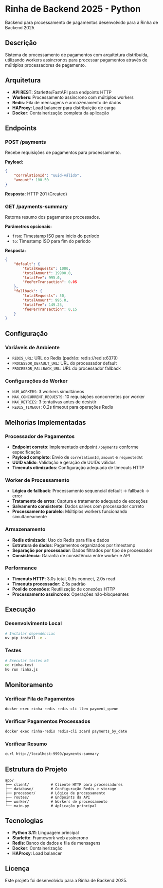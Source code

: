 # Rinha de Backend 2025 - Python

Backend para processamento de pagamentos desenvolvido para a Rinha de Backend 2025.

## Descrição

Sistema de processamento de pagamentos com arquitetura distribuída, utilizando workers assíncronos para processar pagamentos através de múltiplos processadores de pagamento.

## Arquitetura

- **API REST**: Starlette/FastAPI para endpoints HTTP
- **Workers**: Processamento assíncrono com múltiplos workers
- **Redis**: Fila de mensagens e armazenamento de dados
- **HAProxy**: Load balancer para distribuição de carga
- **Docker**: Containerização completa da aplicação

## Endpoints

### POST /payments
Recebe requisições de pagamentos para processamento.

**Payload:**
```json
{
    "correlationId": "uuid-válido",
    "amount": 100.50
}
```

**Resposta:** HTTP 201 (Created)

### GET /payments-summary
Retorna resumo dos pagamentos processados.

**Parâmetros opcionais:**
- `from`: Timestamp ISO para início do período
- `to`: Timestamp ISO para fim do período

**Resposta:**
```json
{
    "default": {
        "totalRequests": 1000,
        "totalAmount": 19900.0,
        "totalFee": 995.0,
        "feePerTransaction": 0.05
    },
    "fallback": {
        "totalRequests": 50,
        "totalAmount": 995.0,
        "totalFee": 149.25,
        "feePerTransaction": 0.15
    }
}
```

## Configuração

### Variáveis de Ambiente

- `REDIS_URL`: URL do Redis (padrão: redis://redis:6379)
- `PROCESSOR_DEFAULT_URL`: URL do processador default
- `PROCESSOR_FALLBACK_URL`: URL do processador fallback

### Configurações do Worker

- `NUM_WORKERS`: 3 workers simultâneos
- `MAX_CONCURRENT_REQUESTS`: 10 requisições concorrentes por worker
- `MAX_RETRIES`: 3 tentativas antes de desistir
- `REDIS_TIMEOUT`: 0.2s timeout para operações Redis

## Melhorias Implementadas

### Processador de Pagamentos

- **Endpoint correto**: Implementado endpoint `/payments` conforme especificação
- **Payload completo**: Envio de `correlationId`, `amount` e `requestedAt`
- **UUID válido**: Validação e geração de UUIDs válidos
- **Timeouts otimizados**: Configuração adequada de timeouts HTTP

### Worker de Processamento

- **Lógica de fallback**: Processamento sequencial default -> fallback -> error
- **Tratamento de erros**: Captura e tratamento adequado de exceções
- **Salvamento consistente**: Dados salvos com processador correto
- **Processamento paralelo**: Múltiplos workers funcionando simultaneamente

### Armazenamento

- **Redis otimizado**: Uso do Redis para fila e dados
- **Estrutura de dados**: Pagamentos organizados por timestamp
- **Separação por processador**: Dados filtrados por tipo de processador
- **Consistência**: Garantia de consistência entre worker e API

### Performance

- **Timeouts HTTP**: 3.0s total, 0.5s connect, 2.0s read
- **Timeouts processador**: 2.5s padrão
- **Pool de conexões**: Reutilização de conexões HTTP
- **Processamento assíncrono**: Operações não-bloqueantes

## Execução

### Desenvolvimento Local

```bash
# Instalar dependências
uv pip install -e .
```

### Testes

```bash
# Executar testes k6
cd rinha-test
k6 run rinha.js
```

## Monitoramento

### Verificar Fila de Pagamentos
```bash
docker exec rinha-redis redis-cli llen payment_queue
```

### Verificar Pagamentos Processados
```bash
docker exec rinha-redis redis-cli zcard payments_by_date
```

### Verificar Resumo
```bash
curl http://localhost:9999/payments-summary
```

## Estrutura do Projeto

```
app/
├── client/          # Cliente HTTP para processadores
├── database/        # Configuração Redis e storage
├── processor/       # Lógica de processamento
├── routes/          # Endpoints da API
├── worker/          # Workers de processamento
└── main.py          # Aplicação principal
```

## Tecnologias

- **Python 3.11**: Linguagem principal
- **Starlette**: Framework web assíncrono
- **Redis**: Banco de dados e fila de mensagens
- **Docker**: Containerização
- **HAProxy**: Load balancer

## Licença

Este projeto foi desenvolvido para a Rinha de Backend 2025.